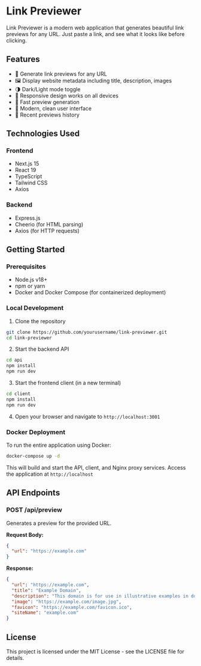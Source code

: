# Link Previewer

Link Previewer is a modern web application that generates beautiful link previews for any URL. Just paste a link, and see what it looks like before clicking.

## Features

- 🔗 Generate link previews for any URL
- 🖼️ Display website metadata including title, description, images
- 🌗 Dark/Light mode toggle
- 🧩 Responsive design works on all devices
- 🚀 Fast preview generation
- 📱 Modern, clean user interface
- 🔄 Recent previews history

## Technologies Used

### Frontend
- Next.js 15
- React 19
- TypeScript
- Tailwind CSS
- Axios

### Backend
- Express.js
- Cheerio (for HTML parsing)
- Axios (for HTTP requests)

## Getting Started

### Prerequisites
- Node.js v18+ 
- npm or yarn
- Docker and Docker Compose (for containerized deployment)

### Local Development

1. Clone the repository
```bash
git clone https://github.com/yourusername/link-previewer.git
cd link-previewer
```

2. Start the backend API
```bash
cd api
npm install
npm run dev
```

3. Start the frontend client (in a new terminal)
```bash
cd client
npm install
npm run dev
```

4. Open your browser and navigate to `http://localhost:3001`

### Docker Deployment

To run the entire application using Docker:

```bash
docker-compose up -d
```

This will build and start the API, client, and Nginx proxy services. 
Access the application at `http://localhost`

## API Endpoints

### POST /api/preview

Generates a preview for the provided URL.

**Request Body:**
```json
{
  "url": "https://example.com"
}
```

**Response:**
```json
{
  "url": "https://example.com",
  "title": "Example Domain",
  "description": "This domain is for use in illustrative examples in documents.",
  "image": "https://example.com/image.jpg",
  "favicon": "https://example.com/favicon.ico",
  "siteName": "example.com"
}
```

## License

This project is licensed under the MIT License - see the LICENSE file for details.
